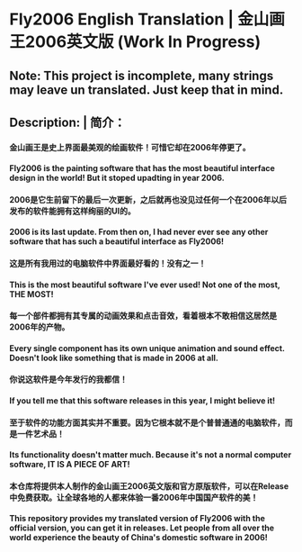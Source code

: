 # Fly2006 English Translation | 金山画王2006英文版  (Work In Progress)

## Note: This project is incomplete, many strings may leave un translated. Just keep that in mind. 


## Description: | 简介：

#### 金山画王是史上界面最美观的绘画软件！可惜它却在2006年停更了。
#### Fly2006 is the painting software that has the most beautiful interface design in the world! But it stoped upadting in year 2006. 
#### 
#### 2006是它生前留下的最后一次更新，之后就再也没见过任何一个在2006年以后发布的软件能拥有这样绚丽的UI的。
#### 2006 is its last update. From then on, I had never ever see any other software that has such a beautiful interface as Fly2006! 
#### 
#### 这是所有我用过的电脑软件中界面最好看的！没有之一！
#### This is the most beautiful software I've ever used! Not one of the most, THE MOST! 
#### 
#### 每一个部件都拥有其专属的动画效果和点击音效，看着根本不敢相信这居然是2006年的产物。
#### Every single component has its own unique animation and sound effect. Doesn't look like something that is made in 2006 at all. 
#### 
#### 你说这软件是今年发行的我都信！
#### If you tell me that this software releases in this year, I might believe it! 
#### 
#### 至于软件的功能方面其实并不重要。因为它根本就不是个普普通通的电脑软件，而是一件艺术品！
#### Its functionality doesn't matter much. Because it's not a normal computer software, IT IS A PIECE OF ART! 
#### 
#### 本仓库将提供本人制作的金山画王2006英文版和官方原版软件，可以在Release中免费获取。让全球各地的人都来体验一番2006年中国国产软件的美！
#### This repository provides my translated version of Fly2006 with the official version, you can get it in releases. Let people from all over the world experience the beauty of China's domestic software in 2006! 
